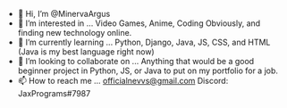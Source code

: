 - 👋 Hi, I’m @MinervaArgus
- 👀 I’m interested in ... Video Games, Anime, Coding Obviously, and finding new technology online.
- 🌱 I’m currently learning ... Python, Django, Java, JS, CSS, and HTML (Java is my best language right now)
- 💞️ I’m looking to collaborate on ... Anything that would be a good beginner project in Python, JS, or Java to put on my portfolio for a job.
- 📫 How to reach me ... officialnevvs@gmail.com Discord: JaxPrograms#7987
